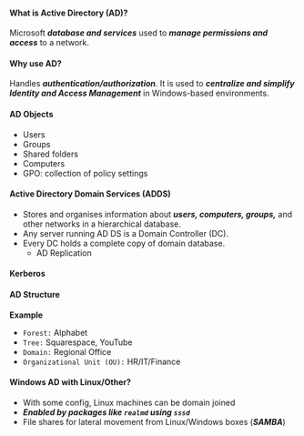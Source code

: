 #### What is Active Directory (AD)?
Microsoft ***database and services*** used to ***manage permissions and access*** to a network.

#### Why use AD?
Handles ***authentication/authorization***. It is used to ***centralize and simplify Identity and Access Management*** in Windows-based environments.

#### AD Objects
- Users
- Groups
- Shared folders
- Computers
- GPO: collection of policy settings

#### Active Directory Domain Services (ADDS)
- Stores and organises information about ***users, computers, groups,*** and other networks in a hierarchical database.
- Any server running AD DS is a Domain Controller (DC).
- Every DC holds a complete copy of domain database.
	- AD Replication

#### Kerberos 

#### AD Structure
**Example**
- `Forest:` Alphabet
- `Tree:` Squarespace, YouTube
- `Domain:` Regional Office
- `Organizational Unit (OU):` HR/IT/Finance

#### Windows AD with Linux/Other?
- With some config, Linux machines can be domain joined
- ***Enabled by packages like `realmd` using `sssd`***
- File shares for lateral movement from Linux/Windows boxes (***SAMBA***)